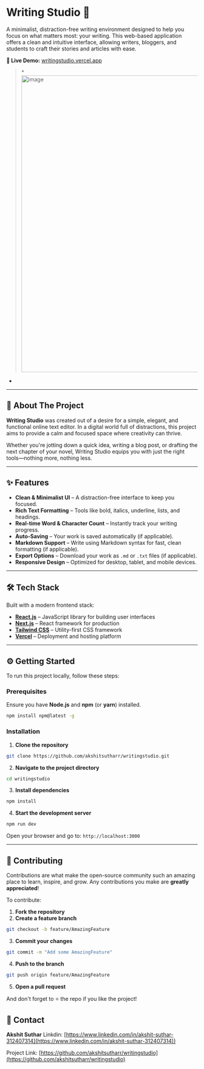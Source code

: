 
# Writing Studio 📝

A minimalist, distraction-free writing environment designed to help you focus on what matters most: your writing. This web-based application offers a clean and intuitive interface, allowing writers, bloggers, and students to craft their stories and articles with ease.

**🔗 Live Demo:** [writingstudio.vercel.app](https://writingstudio.vercel.app/)

> *<img width="1579" height="781" alt="image" src="https://github.com/user-attachments/assets/3799cad0-c099-4666-b0f2-3939f3f2fe64" />
*

---

## 🚀 About The Project

**Writing Studio** was created out of a desire for a simple, elegant, and functional online text editor. In a digital world full of distractions, this project aims to provide a calm and focused space where creativity can thrive.

Whether you're jotting down a quick idea, writing a blog post, or drafting the next chapter of your novel, Writing Studio equips you with just the right tools—nothing more, nothing less.

---

## ✨ Features

- **Clean & Minimalist UI** – A distraction-free interface to keep you focused.
- **Rich Text Formatting** – Tools like bold, italics, underline, lists, and headings.
- **Real-time Word & Character Count** – Instantly track your writing progress.
- **Auto-Saving** – Your work is saved automatically (if applicable).
- **Markdown Support** – Write using Markdown syntax for fast, clean formatting (if applicable).
- **Export Options** – Download your work as `.md` or `.txt` files (if applicable).
- **Responsive Design** – Optimized for desktop, tablet, and mobile devices.

---

## 🛠️ Tech Stack

Built with a modern frontend stack:

- [**React.js**](https://reactjs.org/) – JavaScript library for building user interfaces
- [**Next.js**](https://nextjs.org/) – React framework for production
- [**Tailwind CSS**](https://tailwindcss.com/) – Utility-first CSS framework
- [**Vercel**](https://vercel.com/) – Deployment and hosting platform

---

## ⚙️ Getting Started

To run this project locally, follow these steps:

### Prerequisites

Ensure you have **Node.js** and **npm** (or **yarn**) installed.

```bash
npm install npm@latest -g
````

### Installation

1. **Clone the repository**

```bash
git clone https://github.com/akshitsutharr/writingstudio.git
```

2. **Navigate to the project directory**

```bash
cd writingstudio
```

3. **Install dependencies**

```bash
npm install
```

4. **Start the development server**

```bash
npm run dev
```

Open your browser and go to: `http://localhost:3000`

---

## 🤝 Contributing

Contributions are what make the open-source community such an amazing place to learn, inspire, and grow. Any contributions you make are **greatly appreciated**!

To contribute:

1. **Fork the repository**
2. **Create a feature branch**

```bash
git checkout -b feature/AmazingFeature
```

3. **Commit your changes**

```bash
git commit -m "Add some AmazingFeature"
```

4. **Push to the branch**

```bash
git push origin feature/AmazingFeature
```

5. **Open a pull request**

And don't forget to ⭐ the repo if you like the project!



## 📧 Contact

**Akshit Suthar**
Linkdin: [https://www.linkedin.com/in/akshit-suthar-312407314](https://www.linkedin.com/in/akshit-suthar-312407314))


Project Link: [https://github.com/akshitsutharr/writingstudio](https://github.com/akshitsutharr/writingstudio)

